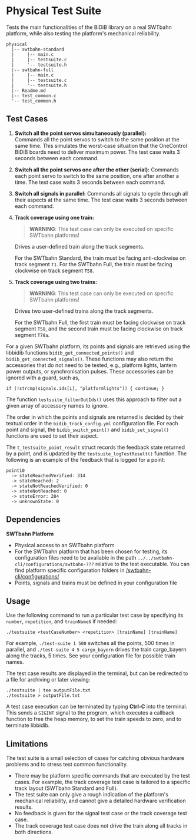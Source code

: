 # Physical Test Suite

Tests the main functionalities of the BiDiB library on a real SWTbahn platform, 
while also testing the platform's mechanical reliability.

```
physical
  |-- swtbahn-standard
  |     |-- main.c
  |     |-- testsuite.c
  |     '-- testsuite.h
  |-- swtbahn-full
  |     |-- main.c
  |     |-- testsuite.c
  |     '-- testsuite.h
  |-- Readme.md
  |-- test_common.c
  '-- test_common.h
```

## Test Cases

1. **Switch all the point servos simultaneously (parallel):**   
   Commands all the point servos to switch to the same position at the same time. 
   This simulates the worst-case situation that the OneControl BiDiB boards need 
   to deliver maximum power. The test case waits 3 seconds between each command.
	
2. **Switch all the point servos one after the other (serial):**
    Commands each point servo to switch to the same position, one after another a time.
	The test case waits 3 seconds between each command.

3. **Switch all signals in parallel:**
    Commands all signals to cycle through all their aspects at the same time. 
	The test case waits 3 seconds between each command.

4. **Track coverage using one train:**
    > **WARNING**: This test case can only be executed on specific SWTbahn platforms!
	
    Drives a user-defined train along the track segments. 
    
    For the SWTbahn Standard, the train must be facing anti-clockwise on track segment `T1`.
    For the SWTbahn Full, the train must be facing clockwise on track segment `T58`.
	
5. **Track coverage using two trains:**
    > **WARNING**: This test case can only be executed on specific SWTbahn platforms!
	
	Drives two user-defined trains along the track segments. 
	
    For the SWTbahn Full, the first train must be facing clockwise on track segment `T58`, 
    and the second train must be facing clockwise on track segment `T78a`.


For a given SWTbahn platform, its points and signals are retrieved using the 
libbidib functions `bidib_get_connected_points()` and `bidib_get_connected_signals()`.
These functions may also return the accessories that do not need to be tested, e.g., 
platform lights, lantern power outputs, or synchronisation pulses. These accessories 
can be ignored with a guard, such as,
```
if (!strcmp(signals.ids[i], "platformlights")) { continue; }
```
The function `testsuite_filterOutIds()` uses this approach to filter out
a given array of accessory names to ignore.

The order in which the points and signals are returned is decided by their 
textual order in the `bidib_track_config.yml` configuration file.
For each point and signal, the `bidib_switch_point()` and `bidib_set_signal()`
functions are used to set their aspect.

The `t_testsuite_point_result` struct records the feedback state returned by a point, and is
updated by the `testsuite_logTestResult()` function. The following is an example of the 
feedback that is logged for a point:

```
point10
  -> stateReachedVerified: 314
  -> stateReached: 2
  -> stateNotReachedVerified: 0
  -> stateNotReached: 0
  -> stateError: 284
  -> unknownState: 0
```


## Dependencies

**SWTbahn Platform**
*  Physical access to an SWTbahn platform
*  For the SWTbahn platform that has been chosen for testing, its configuration files need
   to be available in the path `../../swtbahn-cli/configurations/swtbahn-???` relative to the test executable. 
   You can find platform specific configuration folders in 
   [/swtbahn-cli/configurations/](https://github.com/uniba-swt/swtbahn-cli/tree/master/configurations)
* Points, signals and trains must be defined in your configuration file  


## Usage

Use the following command to run a particular test case by specifying its 
`number`, `repetition`, and `trainName`s if needed:

```
./testsuite <testCaseNumber> <repetition> [trainName] [trainName]
```

For example, `./test-suite 1 500` switches all the points, 500 times in parallel, and 
`./test-suite 4 5 cargo_bayern` drives the train cargo_bayern along the tracks, 5 times.
See your configuration file for possible train names.

The test case results are displayed in the terminal, but can be redirected
to a file for archiving or later viewing:

```
./testsuite | tee outputFile.txt
./testsuite > outputFile.txt
```

A test case execution can be terminated by typing
**Ctrl-C** into the terminal. This sends a `SIGINT` signal to the program, which
executes a callback function to free the heap memory, to set the train
speeds to zero, and to terminate libbidib.


## Limitations

The test suite is a small selection of cases for catching obvious hardware problems and to stress test common functionality.

* There may be platform specific commands that are executed by the test cases. For example, the track coverage test case is 
  tailored to a specific track layout (SWTbahn Standard and Full).
* The test suite can only give a rough indication of the platform's mechanical reliability, and cannot give a detailed
  hardware verification results.
* No feedback is given for the signal test case or the track coverage test case.
* The track coverage test case does not drive the train along all tracks in both directions.
